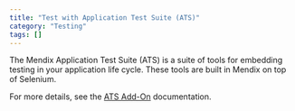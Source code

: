 ```yaml
---
title: "Test with Application Test Suite (ATS)"
category: "Testing"
tags: []
---
```


The Mendix Application Test Suite (ATS) is a suite of tools for embedding testing in your application life cycle. These tools are built in Mendix on top of Selenium.

For more details, see the [ATS Add-On](/ats/) documentation.
